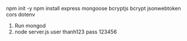 npm init -y
npm install express mongoose bcryptjs bcrypt jsonwebtoken cors dotenv
1. Run mongod
2. node server.js
user thanh123
pass 123456